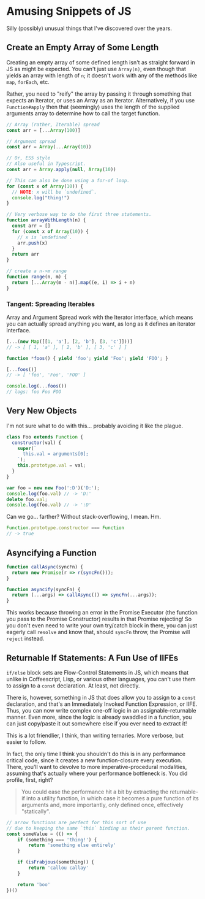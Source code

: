 Amusing Snippets of JS
======================

Silly (possibly) unusual things that I've discovered over the years.



## Create an Empty Array of Some Length

Creating an empty array of some defined length isn't as straight forward in JS as might be expected.  You can't just use `Array(n)`, even though that yields an array with length of `n`; it doesn't work with any of the methods like `map`, `forEach`, etc.

Rather, you need to "reify" the array by passing it through something that expects an Iterator, or uses an Array as an Iterator.  Alternatively, if you use `Function#apply` then that (seemingly) uses the length of the supplied arguments array to determine how to call the target function.

```js
// Array (rather, Iterable) spread
const arr = [...Array(100)]

// Argument spread
const arr = Array(...Array(10))

// Or, ES5 style
// Also useful in Typescript.
const arr = Array.apply(null, Array(10))

// This can also be done using a for-of loop.
for (const x of Array(10)) {
  // NOTE: x will be `undefined`.
  console.log("thing!")
}

// Very verbose way to do the first three statements.
function arrayWithLength(n) {
  const arr = []
  for (const x of Array(10)) {
    // x is `undefined`.
    arr.push(x)
  }
  return arr
}

// create a n->m range
function range(n, m) {
  return [...Array(m - n)].map((e, i) => i + n)
}
```


### Tangent: Spreading Iterables

Array and Argument Spread work with the Iterator interface, which means you can actually spread anything you want, as long as it defines an iterator interface.

```js
[...(new Map([[1, 'a'], [2, 'b'], [3, 'c']]))]
// -> [ [ 1, 'a' ], [ 2, 'b' ], [ 3, 'c' ] ]

function *foos() { yield 'foo'; yield 'Foo'; yield 'FOO'; }

[...foos()]
// -> [ 'foo', 'Foo', 'FOO' ]

console.log(...foos())
// logs: foo Foo FOO
```



## Very New Objects

I'm not sure what to do with this... probably avoiding it like the plague.

```js
class Foo extends Function {
  constructor(val) {
    super(`
      this.val = arguments[0];
    `);
    this.prototype.val = val;
  }
}

var foo = new new Foo(':D')('D:');
console.log(foo.val) // -> 'D:'
delete foo.val;
console.log(foo.val) // -> ':D'
```

Can we go... farther?  Without stack-overflowing, I mean.  Hm.

```js
Function.prototype.constructor === Function
// -> true
```



## Asyncifying a Function

```js
function callAsync(syncFn) {
  return new Promise(r => r(syncFn()));
}

function asyncify(syncFn) {
  return (...args) => callAsync(() => syncFn(...args));
}
```

This works because throwing an error in the Promise Executor (the function you pass to the Promise Constructor) results in that Promise rejecting!  So you don't even need to write your own try/catch block in there, you can just eagerly call `resolve` and know that, should `syncFn` throw, the Promise will `reject` instead.



## Returnable If Statements: A Fun Use of IIFEs

`if/else` block sets are Flow-Control Statements in JS, which means that unlike in Coffeescript, Lisp, or various other languages, you can't use them to assign to a `const` declaration.  At least, not directly.

There is, however, something in JS that does allow you to assign to a `const` declaration, and that's an Immediately Invoked Function Expression, or IIFE.  Thus, you can now write complex one-off logic in an assignable-returnable manner.  Even more, since the logic is already swaddled in a function, you can just copy/paste it out somewhere else if you ever need to extract it!

This is a lot friendlier, I think, than writing ternaries.  More verbose, but easier to follow.

In fact, the only time I think you shouldn't do this is in any performance critical code, since it creates a new function-closure every execution.  There, you'll want to devolve to more imperative-procedural modalities, assuming that's actually where your performance bottleneck is.  You did profile, first, right?

> You could ease the performance hit a bit by extracting the returnable-if into a utility function, in which case it becomes a pure function of its arguments and, more importantly, only defined once, effectively "statically".

```js
// arrow functions are perfect for this sort of use
// due to keeping the same `this` binding as their parent function.
const someValue = (() => {
    if (something === 'thing!') {
        return 'something else entirely'
    }

    if (isFrabjous(something)) {
        return 'callou callay'
    }

    return 'boo'
})()
```
